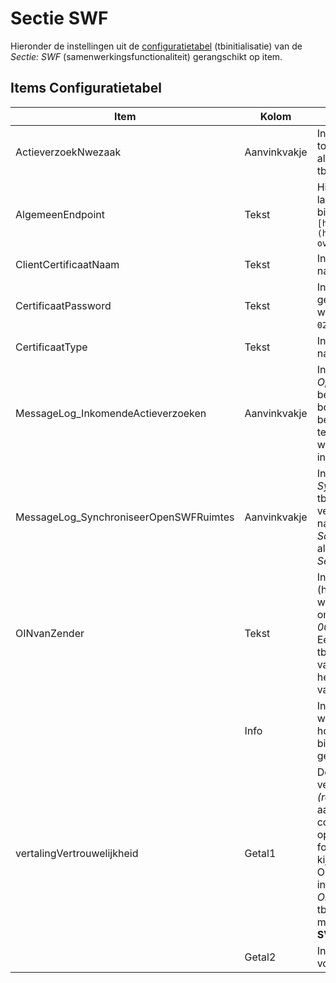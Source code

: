 # Sectie SWF

Hieronder de instellingen uit de [configuratietabel](/instellen_inrichten/configuratie/README.md) (tbinitialisatie) van de _Sectie: SWF_ (samenwerkingsfunctionaliteit) gerangschikt op item.

## Items Configuratietabel

| Item                                   | Kolom        | Omschrijving                                                 |
|----------------------------------------|--------------|--------------------------------------------------------------|
| ActieverzoekNwezaak                    | Aanvinkvakje | Indien aangevinkt dan leidt elk binnenkomend actieverzoek tot een nieuwe omgevingszaak. Ook indien SWF ruimte-id al voorkomt. Compartiment heeft eigen kolom tbcompartiment. |
| AlgemeenEndpoint                       | Tekst        | Hier dient het algemene gedeelte van het endpoint van de landelijke samenwerkingsfunctionaliteit te staan bijvoorbeeld `[https://pkio.service.pre.omgevingswet.overheid.nl/](https://pkio.service.pre.omgevingswet.overheid.nl/.md) overheid/samenwerken/api/behandelen/v4/` |
| ClientCertificaatNaam                  | Tekst        | In de kolom _Tekst_ dient de naam van het certificaat te staan namelijk `digikoppeling.open-wave.nl_20210624.p12` |
| CertificaatPassword                    | Tekst        | In de kolom _Tekst_ dient het password van het certificaat gecrypt opgeslagen te worden. Deze gecrypte waarde wordt door REM aangeleverd (de string begint met waarde `02_`). |
| CertificaatType                        | Tekst        | In de kolom _Tekst_ dient het type van het certificaat te staan namelijk _PKCS12_. |
| MessageLog_InkomendeActieverzoeken     | Aanvinkvakje | Indien aangevinkt dan worden de berichten van de operatie _Ophalen Inkomende Open Actieverzoeken_ gelogd in de beheertabel tbmessagelog. Dit is niet altijd nodig en bovendien verzwarend, vandaar deze instelling. Uitgaande berichten naar samenwerkingsfunctionaliteit vanuit de tegel _Samenwerkingsruimte_ bij een omgevingszaak, worden wel altijd gelogd in de tabel tbmessagelog (mits de instelling _Sectie: OWB, Item: MessageLog_ aangevinkt is). |
| MessageLog_SynchroniseerOpenSWFRuimtes | Aanvinkvakje | Indien aangevinkt dan worden de berichten van de operatie _SynchroniseerOpenSWFRuimtes_ gelogd in de beheertabel tbmessagelog. Dit is niet altijd nodig en bovendien verzwarend, vandaar deze instelling. Uitgaande berichten naar samenwerkingsfunctionaliteit vanuit de tegel _Samenwerkingsruimte_ bij een omgevingszaak, worden wel altijd gelogd in de tabel tbmessagelog (mits de instelling _Sectie: OWB, Item: MessageLog_ aangevinkt is). |
| OINvanZender                           | Tekst        | In de kolom _Tekst_ dient het OIN-nummer te staan van de (hort) organisatie die OpenWave gebruikt en die dus in de whitelist voor moet komen. Bijvoorbeeld de omgevingsdienst ODDEVALLEI zal _00000001852282229000_ als waarde moeten invullen. Een compartiment heeft eigen kolom: tbcompartiment.dvswfoinzender waarin een opsomming van OIN-nummers - gescheiden door puntkomma - die bij het compartiment van toepassing zijn voor het binnenhalen van actieverzoeken opgegeven kan worden. |
|                                        | Info         | In de kolom _dvinfo_ kunnen OIN-nummers opgesomd worden gescheiden door een puntkomma die - naast de host uit kolom _Tekst_ - ook worden opgevraagd bij het binnenhalen van actieverzoeken (samenwerkingsverband gemeentes zoals BEL). |
| vertalingVertrouwelijkheid             | Getal1       | De documenten in het SWF krijgen vertrouwelijkheidsindicatie _SV (strikt vertrouwelijk)_ of _RV (regulier vertrouwelijkheid)_. Met deze instelling kan men aangeven welke dnkey uit tbvertrouwelijkheid correspondeert met de vertrouwelijkheidsindicatie opgegeven in SWF. Bestaat deze instelling niet (of is er een foutieve dnkey opgegeven bij _Getal1_ dan wel _Getal2_) dan kijkt het programma naar de default vertrouwelijkheid voor OLO/DSO documenten zoals opgegeven in kolom _Tekst_ van instelling _Sectie: KoppelingDOCNAARDMS Item: OloVertrouwelijkheid_ (voor compartiment naar tbcompartiment.dvolodsovertrouwelijkheid). In _Getal1_ kan men de tbvertrouwelijkheid.dnkey opgeven voor indicatie **SV**. |
|                                        | Getal2       | In _Getal2_ kan men de tbvertrouwelijkheid.dnkey opgeven voor indicatie **RV**. |
